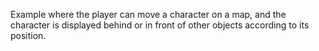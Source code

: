 Example where the player can move a character on a map, and the character is displayed behind or in front of other objects according to its position.
